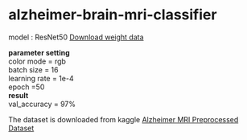 # alzheimer-brain-mri-classifier
model : ResNet50
[Download weight data](https://drive.google.com/file/d/12kgtrjPKAUGo-TXf43aTRHna4eU1rJwf/view?usp=sharing)  

**parameter setting**  
  color mode = rgb  
  batch size = 16  
  learning rate = 1e-4  
  epoch =50  
**result**  
  val_accuracy = 97%  
  
The dataset is downloaded from kaggle [Alzheimer MRI Preprocessed Dataset](https://www.kaggle.com/datasets/sachinkumar413/alzheimer-mri-dataset)
